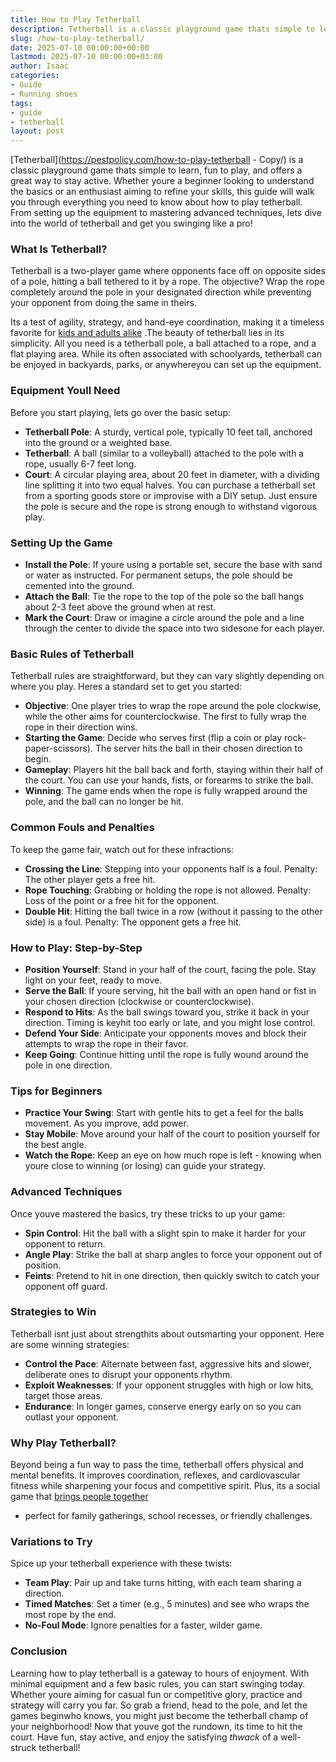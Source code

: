 ```yaml
---
title: How to Play Tetherball
description: Tetherball is a classic playground game thats simple to learn, fun to play, and offers a great way to stay active. Whether youre a beginner looking to...
slug: /how-to-play-tetherball/
date: 2025-07-10 00:00:00+00:00
lastmod: 2025-07-10 00:00:00+03:00
author: Isaac
categories:
- Guide
- Running shoes
tags:
- guide
- tetherball
layout: post
---
```

[Tetherball](https://pestpolicy.com/how-to-play-tetherball - Copy/) is a classic playground game thats simple to learn, fun to play, and offers a great way to stay active. Whether youre a beginner looking to understand the basics or an enthusiast aiming to refine your skills, this guide will walk you through everything you need to know about how to play tetherball.
From setting up the equipment to mastering advanced techniques, lets dive into the world of tetherball and get you swinging like a pro!
### What Is Tetherball?
Tetherball is a two-player game where opponents face off on opposite sides of a pole, hitting a ball tethered to it by a rope. The objective? Wrap the rope completely around the pole in your designated direction while preventing your opponent from doing the same in theirs.

Its a test of agility, strategy, and hand-eye coordination, making it a timeless favorite for
[kids and adults alike](https://pestpolicy.com/best-material-for-playground-surface/)
.The beauty of tetherball lies in its simplicity.
All you need is a tetherball pole, a ball attached to a rope, and a flat playing area. While its often associated with schoolyards, tetherball can be enjoyed in backyards, parks, or anywhereyou can set up the equipment.
### Equipment Youll Need
Before you start playing, lets go over the basic setup:
- **Tetherball Pole**: A sturdy, vertical pole, typically 10 feet tall, anchored into the ground or a weighted base.
- **Tetherball**: A ball (similar to a volleyball) attached to the pole with a rope, usually 6-7 feet long.
- **Court**: A circular playing area, about 20 feet in diameter, with a dividing line splitting it into two equal halves.
You can purchase a tetherball set from a sporting goods store or improvise with a DIY setup. Just ensure the pole is secure and the rope is strong enough to withstand vigorous play.
### Setting Up the Game
- **Install the Pole**: If youre using a portable set, secure the base with sand or water as instructed. For permanent setups, the pole should be cemented into the ground.
- **Attach the Ball**: Tie the rope to the top of the pole so the ball hangs about 2-3 feet above the ground when at rest.
- **Mark the Court**: Draw or imagine a circle around the pole and a line through the center to divide the space into two sidesone for each player.
### Basic Rules of Tetherball
Tetherball rules are straightforward, but they can vary slightly depending on where you play. Heres a standard set to get you started:
- **Objective**: One player tries to wrap the rope around the pole clockwise, while the other aims for counterclockwise. The first to fully wrap the rope in their direction wins.
- **Starting the Game**: Decide who serves first (flip a coin or play rock-paper-scissors). The server hits the ball in their chosen direction to begin.
- **Gameplay**: Players hit the ball back and forth, staying within their half of the court. You can use your hands, fists, or forearms to strike the ball.
- **Winning**: The game ends when the rope is fully wrapped around the pole, and the ball can no longer be hit.
### Common Fouls and Penalties
To keep the game fair, watch out for these infractions:
- **Crossing the Line**: Stepping into your opponents half is a foul. Penalty: The other player gets a free hit.
- **Rope Touching**: Grabbing or holding the rope is not allowed. Penalty: Loss of the point or a free hit for the opponent.
- **Double Hit**: Hitting the ball twice in a row (without it passing to the other side) is a foul. Penalty: The opponent gets a free hit.
### How to Play: Step-by-Step
- **Position Yourself**: Stand in your half of the court, facing the pole. Stay light on your feet, ready to move.
- **Serve the Ball**: If youre serving, hit the ball with an open hand or fist in your chosen direction (clockwise or counterclockwise).
- **Respond to Hits**: As the ball swings toward you, strike it back in your direction. Timing is keyhit too early or late, and you might lose control.
- **Defend Your Side**: Anticipate your opponents moves and block their attempts to wrap the rope in their favor.
- **Keep Going**: Continue hitting until the rope is fully wound around the pole in one direction.
### Tips for Beginners
- **Practice Your Swing**: Start with gentle hits to get a feel for the balls movement. As you improve, add power.
- **Stay Mobile**: Move around your half of the court to position yourself for the best angle.
- **Watch the Rope**: Keep an eye on how much rope is left - knowing when youre close to winning (or losing) can guide your strategy.
### Advanced Techniques
Once youve mastered the basics, try these tricks to up your game:
- **Spin Control**: Hit the ball with a slight spin to make it harder for your opponent to return.
- **Angle Play**: Strike the ball at sharp angles to force your opponent out of position.
- **Feints**: Pretend to hit in one direction, then quickly switch to catch your opponent off guard.
### Strategies to Win
Tetherball isnt just about strengthits about outsmarting your opponent. Here are some winning strategies:
- **Control the Pace**: Alternate between fast, aggressive hits and slower, deliberate ones to disrupt your opponents rhythm.
- **Exploit Weaknesses**: If your opponent struggles with high or low hits, target those areas.
- **Endurance**: In longer games, conserve energy early on so you can outlast your opponent.
### Why Play Tetherball?
Beyond being a fun way to pass the time, tetherball offers physical and mental benefits. It improves coordination, reflexes, and cardiovascular fitness while sharpening your focus and competitive spirit. Plus, its a social game that
[brings people together](https://pestpolicy.com/bird-friendly-backyard-ideas/)
- perfect for family gatherings, school recesses, or friendly challenges.
### Variations to Try
Spice up your tetherball experience with these twists:
- **Team Play**: Pair up and take turns hitting, with each team sharing a direction.
- **Timed Matches**: Set a timer (e.g., 5 minutes) and see who wraps the most rope by the end.
- **No-Foul Mode**: Ignore penalties for a faster, wilder game.
### Conclusion
Learning how to play tetherball is a gateway to hours of enjoyment. With minimal equipment and a few basic rules, you can start swinging today. Whether youre aiming for casual fun or competitive glory, practice and strategy will carry you far.
So grab a friend, head to the pole, and let the games beginwho knows, you might just become the tetherball champ of your neighborhood!
Now that youve got the rundown, its time to hit the court. Have fun, stay active, and enjoy the satisfying
*thwack*
of a well-struck tetherball!
